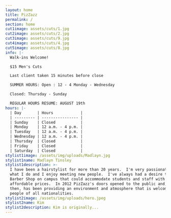 ```yaml
---
layout: home
title: PizZazz
permalink: /
section: home
cut1image: assets/cuts/1.jpg
cut2image: assets/cuts/2.jpg
cut3image: assets/cuts/9.jpg
cut4image: assets/cuts/4.jpg
cut5image: assets/cuts/8.jpg
info: |-
  Walk-ins Welcome!

  $15 Men's Cuts

  Last client taken 15 minutes before close

  SUMMER HOURS: Open : 12 - 4 Monday - Wednesday 

  Closed: Thursday - Sunday 

  REGULAR HOURS RESUME: AUGUST 19th
hours: |-
  | Day       | Hours            |
  | --------- | ---------------- |
  | Sunday    | Closed           |
  | Monday    | 12 a.m. - 4 p.m. |
  | Tuesday   | 12 a.m. - 4 p.m. |
  | Wednesday | 12 a.m. - 4 p.m. |
  | Thursday  | Closed           |
  | Friday    | Closed           |
  | Saturday  | Closed           |
stylist1image: /assets/img/uploads/Madlayn.jpg
stylist1name: Madlayn Tinsley
stylist1description: >-
  I have been a hairstylist for more than 20 years.  I'm very passionate about
  what I do and I enjoy meeting new people.  I've always had a desire to open a
  Barber Shop on campus that could accommodate students and staff with
  affordable prices.  In 2012 PizZazz's doors opened to the public and, since
  then, has been providing an environment and atmosphere that is welcoming to
  people of all nationalities.
stylist2image: /assets/img/uploads/hero.jpeg
stylist2name: Kim
stylist2description: Kim is originally...
---
```


